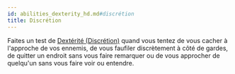 ```yaml
---
id: abilities_dexterity_hd.md#discrétion
title: Discrétion
---
```


Faites un test de [Dextérité (Discrétion)](hd_abilities_dexterity_discretion.md) quand vous tentez de vous cacher à l'approche de vos ennemis, de vous faufiler discrètement à côté de gardes, de quitter un endroit sans vous faire remarquer ou de vous approcher de quelqu'un sans vous faire voir ou entendre.

